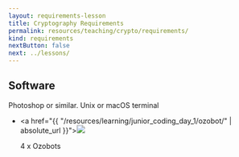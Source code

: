 ```yaml
---
layout: requirements-lesson
title: Cryptography Requirements
permalink: resources/teaching/crypto/requirements/
kind: requirements
nextButton: false
next: ../lessons/
---
```


<h2 class="Software">Software</h2>

Photoshop or similar.
Unix or macOS terminal  

<ul class="hardware-items">

<li>

<a href="{{ "/resources/learning/junior_coding_day_1/ozobot/" | absolute_url }}"><img src="{{ site.url }}{% asset_path components/ozobot_large.jpg %}" /></a>

<div class="detail">4 x Ozobots</div>
</li>


</ul>